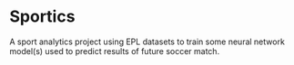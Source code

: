 # Sportics
A sport analytics project using EPL datasets to train some neural network model(s) used to predict results of future soccer match.
